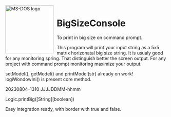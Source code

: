<img width="150" height="150" align="left" style="float: left; margin: 0 10px 0 0;" alt="MS-DOS logo" src="https://github.com/Microsoft/MS-DOS/blob/master/msdos-logo.png">   

# BigSizeConsole
To print in big size on command prompt.

This program will print your input string as a 5x5 matrix horizonatal big size string. It is usualy good for any monitoring spring.
That distinguish better the screen output. For any project with command prompt monitoring maximize your output.

setModel(), getModel() and printModel(str) already on work! logiWondowIni() is present core method.

20230804-1310 JJJJDDMM-hhmm

Logic.printBig([String][boolean])

Easy integration ready, with border with true and false.
